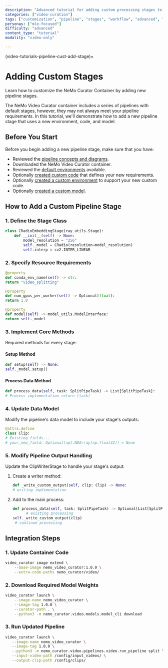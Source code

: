 ```yaml
---
description: "Advanced tutorial for adding custom processing stages to video curation pipelines for specialized workflow requirements"
categories: ["video-curation"]
tags: ["customization", "pipeline", "stages", "workflow", "advanced", "development"]
personas: ["mle-focused"]
difficulty: "advanced"
content_type: "tutorial"
modality: "video-only"

---
```


(video-tutorials-pipeline-cust-add-stage)=
# Adding Custom Stages

Learn how to customize the NeMo Curator Container by adding new pipeline stages.

The NeMo Video Curator container includes a series of pipelines with default stages, however, they may not always meet your pipeline requirements. In this tutorial, we'll demonstrate how to add a new pipeline stage that uses a new environment, code, and model.

## Before You Start

Before you begin adding a new pipeline stage, make sure that you have:

* Reviewed the [pipeline concepts and diagrams](about-concepts-video).  
* Downloaded the NeMo Video Curator container.  
* Reviewed the [default environments](reference-infrastructure-container-environments) available.  
* Optionally [created custom code](video-tutorials-pipeline-cust-add-code) that defines your new requirements.  
* Optionally [created a custom environment](video-tutorials-pipeline-cust-env) to support your new custom code.  
* Optionally [created a custom model](video-tutorials-pipeline-cust-add-model).  

## How to Add a Custom Pipeline Stage

### 1. Define the Stage Class

```py
class CRadioEmbeddingStage(ray_utils.Stage):
    def __init__(self) -> None:
        model_resolution = "256"
        self._model = CRadio(resolution=model_resolution)
        self.interp = cv2.INTER_LINEAR
```

### 2. Specify Resource Requirements

```py
@property 
def conda_env_name(self) -> str: 
return "video_splitting"

@property 
def num_gpus_per_worker(self) -> Optional[float]: 
return 1.0

@property 
def model(self) -> model_utils.ModelInterface: 
return self._model 
```

### 3. Implement Core Methods

Required methods for every stage:

#### Setup Method

```py
def setup(self) -> None: 
self._model.setup()
```

#### Process Data Method

```py
def process_data(self, task: SplitPipeTask) -> List[SplitPipeTask]: 
# Process implementation return [task]
```

### 4. Update Data Model

Modify the pipeline's data model to include your stage's outputs:

```py
@attrs.define 
class Clip: 
# Existing fields... 
# your_new_field: Optional[npt.NDArray[np.float32]] = None 
```

### 5. Modify Pipeline Output Handling

Update the ClipWriterStage to handle your stage's output:

1. Create a writer method:

   ```py
   def _write_custom_output(self, clip: Clip) -> None:
   # writing implementation
   ```

2. Add to the main process:

   ```py
   def process_data(self, task: SplitPipeTask) -> Optional[List[SplitPipeTask]]:
         # existing processing
   self._write_custom_output(clip)
    # continue processing
   ```

## Integration Steps

### 1. Update Container Code

```sh
video_curator image extend \
    --base-image nemo_video_curator:1.0.0 \
    --extra-code-paths nemo_curator/video/
```

### 2. Download Required Model Weights

```sh
video_curator launch \
    --image-name nemo_video_curator \
    --image-tag 1.0.0 \
    --curator-path . \
    --python3 -m nemo_curator.video.models.model_cli download
```

### 3. Run Updated Pipeline

```sh
video_curator launch \
   --image-name nemo_video_curator \
   --image-tag 1.0.0 \
   --python3 -m nemo_curator.video.pipelines.video.run_pipeline split \
   --input-video-path /config/input_videos/ \
   --output-clip-path /config/clips/ 
```

